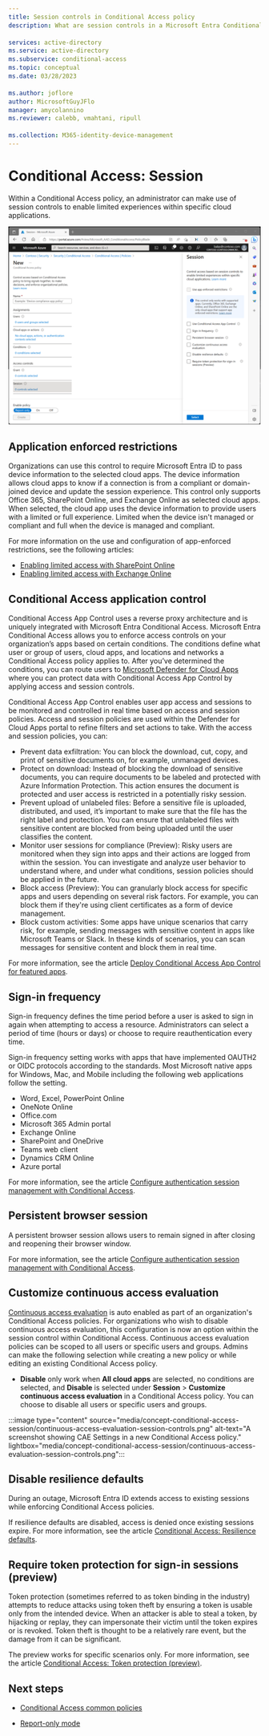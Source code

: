```yaml
---
title: Session controls in Conditional Access policy
description: What are session controls in a Microsoft Entra Conditional Access policy

services: active-directory
ms.service: active-directory
ms.subservice: conditional-access
ms.topic: conceptual
ms.date: 03/28/2023

ms.author: joflore
author: MicrosoftGuyJFlo
manager: amycolannino
ms.reviewer: calebb, vmahtani, ripull

ms.collection: M365-identity-device-management
---
```

# Conditional Access: Session

Within a Conditional Access policy, an administrator can make use of session controls to enable limited experiences within specific cloud applications.

![Conditional Access policy with a grant control requiring multifactor authentication](./media/concept-conditional-access-session/conditional-access-session.png)

## Application enforced restrictions

Organizations can use this control to require Microsoft Entra ID to pass device information to the selected cloud apps. The device information allows cloud apps to know if a connection is from a compliant or domain-joined device and update the session experience. This control only supports Office 365, SharePoint Online, and Exchange Online as selected cloud apps. When selected, the cloud app uses the device information to provide users with a limited or full experience. Limited when the device isn't managed or compliant and full when the device is managed and compliant.

For more information on the use and configuration of app-enforced restrictions, see the following articles:

- [Enabling limited access with SharePoint Online](/sharepoint/control-access-from-unmanaged-devices)
- [Enabling limited access with Exchange Online](/microsoft-365/security/office-365-security/secure-email-recommended-policies?view=o365-worldwide#limit-access-to-exchange-online-from-outlook-on-the-web&preserve-view=true)

## Conditional Access application control

Conditional Access App Control uses a reverse proxy architecture and is uniquely integrated with Microsoft Entra Conditional Access. Microsoft Entra Conditional Access allows you to enforce access controls on your organization’s apps based on certain conditions. The conditions define what user or group of users, cloud apps, and locations and networks a Conditional Access policy applies to. After you’ve determined the conditions, you can route users to [Microsoft Defender for Cloud Apps](/defender-cloud-apps/what-is-defender-for-cloud-apps) where you can protect data with Conditional Access App Control by applying access and session controls.

Conditional Access App Control enables user app access and sessions to be monitored and controlled in real time based on access and session policies. Access and session policies are used within the Defender for Cloud Apps portal to refine filters and set actions to take. With the access and session policies, you can:

- Prevent data exfiltration: You can block the download, cut, copy, and print of sensitive documents on, for example, unmanaged devices.
- Protect on download: Instead of blocking the download of sensitive documents, you can require documents to be labeled and protected with Azure Information Protection. This action ensures the document is protected and user access is restricted in a potentially risky session.
- Prevent upload of unlabeled files: Before a sensitive file is uploaded, distributed, and used, it’s important to make sure that the file has the right label and protection. You can ensure that unlabeled files with sensitive content are blocked from being uploaded until the user classifies the content.
- Monitor user sessions for compliance (Preview): Risky users are monitored when they sign into apps and their actions are logged from within the session. You can investigate and analyze user behavior to understand where, and under what conditions, session policies should be applied in the future.
- Block access (Preview): You can granularly block access for specific apps and users depending on several risk factors. For example, you can block them if they're using client certificates as a form of device management.
- Block custom activities: Some apps have unique scenarios that carry risk, for example, sending messages with sensitive content in apps like Microsoft Teams or Slack. In these kinds of scenarios, you can scan messages for sensitive content and block them in real time.

For more information, see the article [Deploy Conditional Access App Control for featured apps](/defender-cloud-apps/proxy-deployment-aad).

## Sign-in frequency

Sign-in frequency defines the time period before a user is asked to sign in again when attempting to access a resource. Administrators can select a period of time (hours or days) or choose to require reauthentication every time.

Sign-in frequency setting works with apps that have implemented OAUTH2 or OIDC protocols according to the standards. Most Microsoft native apps for Windows, Mac, and Mobile including the following web applications follow the setting.

- Word, Excel, PowerPoint Online
- OneNote Online
- Office.com
- Microsoft 365 Admin portal
- Exchange Online
- SharePoint and OneDrive
- Teams web client
- Dynamics CRM Online
- Azure portal

For more information, see the article [Configure authentication session management with Conditional Access](howto-conditional-access-session-lifetime.md#user-sign-in-frequency).

## Persistent browser session

A persistent browser session allows users to remain signed in after closing and reopening their browser window.

For more information, see the article [Configure authentication session management with Conditional Access](howto-conditional-access-session-lifetime.md#persistence-of-browsing-sessions).

## Customize continuous access evaluation

[Continuous access evaluation](concept-continuous-access-evaluation.md) is auto enabled as part of an organization's Conditional Access policies. For organizations who wish to disable continuous access evaluation, this configuration is now an option within the session control within Conditional Access. Continuous access evaluation policies can be scoped to all users or specific users and groups. Admins can make the following selection while creating a new policy or while editing an existing Conditional Access policy.

- **Disable** only work when **All cloud apps** are selected, no conditions are selected, and **Disable** is selected under **Session** > **Customize continuous access evaluation** in a Conditional Access policy. You can choose to disable all users or specific users and groups.

:::image type="content" source="media/concept-conditional-access-session/continuous-access-evaluation-session-controls.png" alt-text="A screenshot showing CAE Settings in a new Conditional Access policy." lightbox="media/concept-conditional-access-session/continuous-access-evaluation-session-controls.png":::

## Disable resilience defaults

During an outage, Microsoft Entra ID extends access to existing sessions while enforcing Conditional Access policies.

If resilience defaults are disabled, access is denied once existing sessions expire. For more information, see the article [Conditional Access: Resilience defaults](resilience-defaults.md).

## Require token protection for sign-in sessions (preview)

Token protection (sometimes referred to as token binding in the industry) attempts to reduce attacks using token theft by ensuring a token is usable only from the intended device. When an attacker is able to steal a token, by hijacking or replay, they can impersonate their victim until the token expires or is revoked. Token theft is thought to be a relatively rare event, but the damage from it can be significant.

The preview works for specific scenarios only. For more information, see the article [Conditional Access: Token protection (preview)](concept-token-protection.md).

## Next steps

- [Conditional Access common policies](concept-conditional-access-policy-common.md)

- [Report-only mode](concept-conditional-access-report-only.md)
